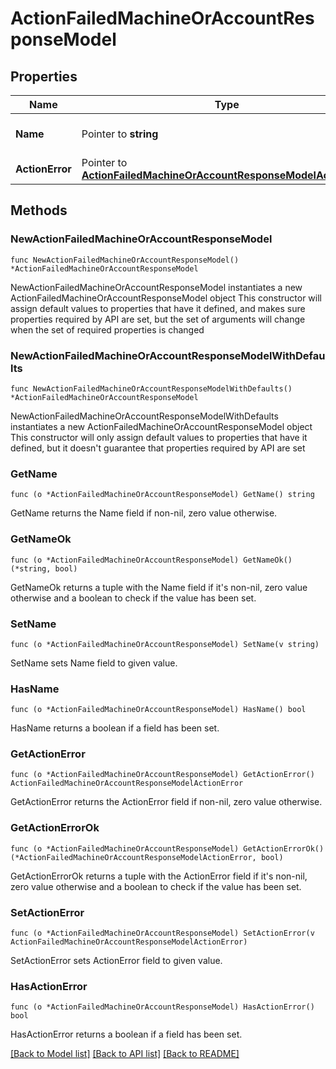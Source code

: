 # ActionFailedMachineOrAccountResponseModel

## Properties

Name | Type | Description | Notes
------------ | ------------- | ------------- | -------------
**Name** | Pointer to **string** | Failed machine or account. | [optional] 
**ActionError** | Pointer to [**ActionFailedMachineOrAccountResponseModelActionError**](ActionFailedMachineOrAccountResponseModelActionError.md) |  | [optional] 

## Methods

### NewActionFailedMachineOrAccountResponseModel

`func NewActionFailedMachineOrAccountResponseModel() *ActionFailedMachineOrAccountResponseModel`

NewActionFailedMachineOrAccountResponseModel instantiates a new ActionFailedMachineOrAccountResponseModel object
This constructor will assign default values to properties that have it defined,
and makes sure properties required by API are set, but the set of arguments
will change when the set of required properties is changed

### NewActionFailedMachineOrAccountResponseModelWithDefaults

`func NewActionFailedMachineOrAccountResponseModelWithDefaults() *ActionFailedMachineOrAccountResponseModel`

NewActionFailedMachineOrAccountResponseModelWithDefaults instantiates a new ActionFailedMachineOrAccountResponseModel object
This constructor will only assign default values to properties that have it defined,
but it doesn't guarantee that properties required by API are set

### GetName

`func (o *ActionFailedMachineOrAccountResponseModel) GetName() string`

GetName returns the Name field if non-nil, zero value otherwise.

### GetNameOk

`func (o *ActionFailedMachineOrAccountResponseModel) GetNameOk() (*string, bool)`

GetNameOk returns a tuple with the Name field if it's non-nil, zero value otherwise
and a boolean to check if the value has been set.

### SetName

`func (o *ActionFailedMachineOrAccountResponseModel) SetName(v string)`

SetName sets Name field to given value.

### HasName

`func (o *ActionFailedMachineOrAccountResponseModel) HasName() bool`

HasName returns a boolean if a field has been set.

### GetActionError

`func (o *ActionFailedMachineOrAccountResponseModel) GetActionError() ActionFailedMachineOrAccountResponseModelActionError`

GetActionError returns the ActionError field if non-nil, zero value otherwise.

### GetActionErrorOk

`func (o *ActionFailedMachineOrAccountResponseModel) GetActionErrorOk() (*ActionFailedMachineOrAccountResponseModelActionError, bool)`

GetActionErrorOk returns a tuple with the ActionError field if it's non-nil, zero value otherwise
and a boolean to check if the value has been set.

### SetActionError

`func (o *ActionFailedMachineOrAccountResponseModel) SetActionError(v ActionFailedMachineOrAccountResponseModelActionError)`

SetActionError sets ActionError field to given value.

### HasActionError

`func (o *ActionFailedMachineOrAccountResponseModel) HasActionError() bool`

HasActionError returns a boolean if a field has been set.


[[Back to Model list]](../README.md#documentation-for-models) [[Back to API list]](../README.md#documentation-for-api-endpoints) [[Back to README]](../README.md)


